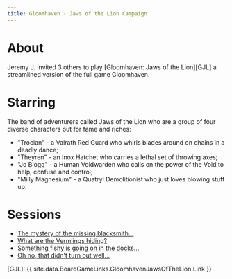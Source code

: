 ```yaml
---
title: Gloomhaven - Jaws of the Lion Campaign
---
```


# About

Jeremy J. invited 3 others to play [Gloomhaven: Jaws of the Lion][GJL] a streamlined version of the full game Gloomhaven.

# Starring

The band of adventurers called Jaws of the Lion who are a group of four diverse characters out for fame and riches:
* "Trocian" - a Valrath Red Guard who whirls blades around on chains in a deadly dance;
* "Theyren" - an Inox Hatchet who carries a lethal set of throwing axes;
* "Jo Blogg" - a Human Voidwarden who calls on the power of the Void to help, confuse and control;
* "Milly Magnesium" - a Quatryl Demolitionist who just loves blowing stuff up.

# Sessions

* [The mystery of the missing blacksmith...][1]
* [What are the Vermlings hiding?][2]
* [Something fishy is going on in the docks...][3]
* [Oh no, that didn't turn out well...][4]

[1]: /2023/10/04/sixtyfourth-session.html#jaws-session1
[2]: /2023/10/18/sixtyfifth-session.html#jaws-session2
[3]: /2023/10/18/sixtyfifth-session.html#jaws-session3
[4]: /2023/11/15/sixtyseventh-session.html#jaws-session4

[GJL]: {{ site.data.BoardGameLinks.GloomhavenJawsOfTheLion.Link }}

